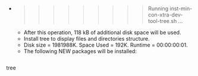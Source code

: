 * >>>>>>>>> Running inst-min-con-xtra-dev-tool-tree.sh ...
  * After this operation, 118 kB of additional disk space will be used.
  * Install tree to display files and directories structure.
  * Disk size = 1981988K. Space Used = 192K. Runtime = 00:00:00:01.
  * The following NEW packages will be installed:
  ```bash
tree
  ```
